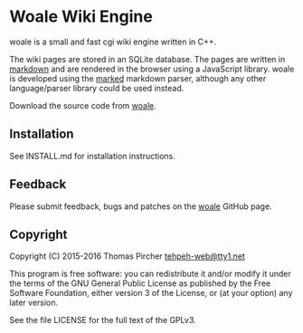 # Woale Wiki Engine

woale is a small and fast cgi wiki engine written in C++.

The wiki pages are stored in an SQLite database. The pages are written in
[markdown] and are rendered in the browser using a JavaScript library. woale is
developed using the [marked] markdown parser, although any other
language/parser library could be used instead.

Download the source code from [woale].

## Installation

See INSTALL.md for installation instructions.

## Feedback

Please submit feedback, bugs and patches on the [woale] GitHub page.

## Copyright

Copyright (C) 2015-2016  Thomas Pircher <tehpeh-web@tty1.net>

This program is free software: you can redistribute it and/or modify it under
the terms of the GNU General Public License as published by the Free Software
Foundation, either version 3 of the License, or (at your option) any later
version.

See the file LICENSE for the full text of the GPLv3.

[woale]: https://github.com/tpircher/woale
[marked]: https://github.com/chjj/marked
[markdown]: https://en.wikipedia.org/wiki/Markdown
